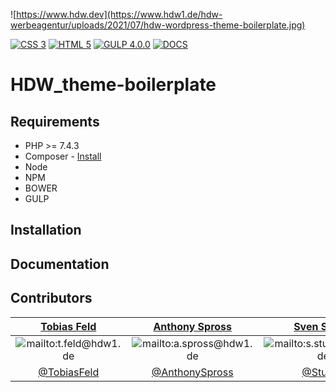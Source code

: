 ![https://www.hdw.dev](https://www.hdw1.de/hdw-werbeagentur/uploads/2021/07/hdw-wordpress-theme-boilerplate.jpg)

[![CSS 3](https://img.shields.io/badge/CSS-3-2965f1?style=for-the-badge&logo=CSS3)](https://www.hdw.dev/hdw-wordpress-core/docs/requirements)
[![HTML 5](https://img.shields.io/badge/HTML-5-e96228?style=for-the-badge&logo=HTML5)](https://www.hdw.dev/hdw-wordpress-core/docs/requirements)
[![GULP 4.0.0](https://img.shields.io/badge/GULP-4.0.0-e44b4c?style=for-the-badge&logo=gulp)](https://www.hdw.dev/hdw-wordpress-core/docs/requirements)
[![DOCS](https://img.shields.io/badge/DOCS-Online-lightgrey?style=for-the-badge&logo=Read%20the%20Docs)](https://www.hdw.dev/hdw-wordpress-core/docs)

# HDW_theme-boilerplate


## Requirements

* PHP >= 7.4.3
* Composer - [Install](https://getcomposer.org/doc/00-intro.md#installation-linux-unix-osx)
* Node
* NPM
* BOWER
* GULP

## Installation

## Documentation

## Contributors

| [Tobias Feld](mailto:t.feld@hdw1.de "Tobias Feld")  | [Anthony Spross](mailto:a.spross@hdw1.de "Anthony Spross")  | [Sven Stuppi](mailto:s.stuppi@hdw1.de "Sven Stuppi")  |
| :------------: | :------------: | :------------: |
| ![mailto:t.feld@hdw1.de](https://gravatar.com/avatar/8b27c6fba1613093c6abc4a733684004?s=200&d=blank&r=g)  |  ![mailto:a.spross@hdw1.de](https://gravatar.com/avatar/dfdaec02c642fe7b336b20670414d462?s=200&d=blank&r=g) |  ![mailto:s.stuppi@hdw1.de](https://gravatar.com/avatar/7e55d9b6532ea49eb1abc41b9a4a6acd?s=200&d=blank&r=g) |
| [@TobiasFeld](https://www.twitter.com/TobiasFeld "@TobiasFeld")  | [@AnthonySpross](https://www.twitter.com/AnthonySpross "@AnthonySpross")  | [@Stuersi](https://www.twitter.com/Stuersi "@Stuersi")  |
